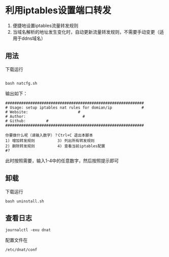 # 利用iptables设置端口转发

1. 便捷地设置iptables流量转发规则
2. 当域名解析的地址发生变化时，自动更新流量转发规则，不需要手动变更（适用于ddns域名）

## 用法

下载运行
```shell

bash natcfg.sh
```

输出如下：

```
#############################################################
# Usage: setup iptables nat rules for domian/ip             #
# Website:                      #
# Author:                         #
# Github:         #
#############################################################

你要做什么呢（请输入数字）？Ctrl+C 退出本脚本
1) 增加转发规则          3) 列出所有转发规则
2) 删除转发规则          4) 查看当前iptables配置
#?
```

此时按照需要，输入1-4中的任意数字，然后按照提示即可

## 卸载
下载运行
```shell
bash uninstall.sh
```

## 查看日志

```shell
journalctl -exu dnat
```


配置文件在

```shell
/etc/dnat/conf
```

